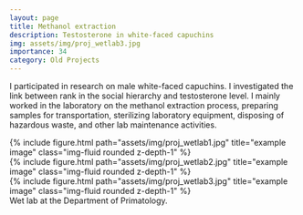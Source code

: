 ```yaml
---
layout: page
title: Methanol extraction
description: Testosterone in white-faced capuchins
img: assets/img/proj_wetlab3.jpg
importance: 34
category: Old Projects
---
```


I participated in research on male white-faced capuchins. I investigated the link between rank in the social hierarchy and testosterone level. I mainly worked in the laboratory on the methanol extraction process, preparing samples for transportation, sterilizing laboratory equipment, disposing of hazardous waste, and other lab maintenance activities.

<div class="row">
    <div class="col-sm mt-3 mt-md-0">
        {% include figure.html path="assets/img/proj_wetlab1.jpg" title="example image" class="img-fluid rounded z-depth-1" %}
    </div>
    <div class="col-sm mt-3 mt-md-0">
        {% include figure.html path="assets/img/proj_wetlab2.jpg" title="example image" class="img-fluid rounded z-depth-1" %}
    </div>
    <div class="col-sm mt-3 mt-md-0">
        {% include figure.html path="assets/img/proj_wetlab3.jpg" title="example image" class="img-fluid rounded z-depth-1" %}
    </div>
</div>
<div class="caption">
    Wet lab at the Department of Primatology.
</div>
